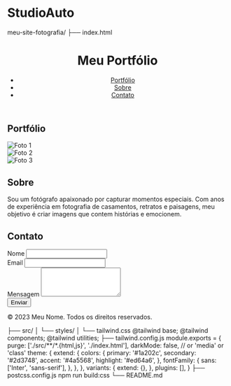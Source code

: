 # StudioAuto
meu-site-fotografia/
├── index.html <!DOCTYPE html>
<html lang="pt-BR">
<head>
    <meta charset="UTF-8">
    <meta name="viewport" content="width=device-width, initial-scale=1.0">
    <title>Portfólio de Fotografia</title>
    <link href="https://fonts.googleapis.com/css2?family=Inter:wght@400;600;700&display=swap" rel="stylesheet">
    <link href="public/styles.css" rel="stylesheet">
</head>
<body class="bg-gray-100 text-gray-900 font-sans">
    <header class="bg-primary text-white shadow">
        <div class="container mx-auto px-4 py-6 flex justify-between items-center">
            <h1 class="text-3xl font-bold">Meu Portfólio</h1>
            <nav>
                <ul class="flex space-x-4">
                    <li><a href="#portfolio" class="hover:text-highlight">Portfólio</a></li>
                    <li><a href="#sobre" class="hover:text-highlight">Sobre</a></li>
                    <li><a href="#contato" class="hover:text-highlight">Contato</a></li>
                </ul>
            </nav>
        </div>
    </header>
    <main class="container mx-auto px-4 py-6">
        <section id="portfolio" class="my-12">
            <h2 class="text-2xl font-semibold mb-4 text-secondary">Portfólio</h2>
            <div class="grid grid-cols-1 md:grid-cols-2 lg:grid-cols-3 gap-6">
                <!-- Adicione suas fotos aqui -->
                <div class="bg-white shadow rounded overflow-hidden transform hover:scale-105 transition-transform duration-300">
                    <img src="foto1.jpg" alt="Foto 1" class="w-full h-48 object-cover">
                </div>
                <div class="bg-white shadow rounded overflow-hidden transform hover:scale-105 transition-transform duration-300">
                    <img src="foto2.jpg" alt="Foto 2" class="w-full h-48 object-cover">
                </div>
                <div class="bg-white shadow rounded overflow-hidden transform hover:scale-105 transition-transform duration-300">
                    <img src="foto3.jpg" alt="Foto 3" class="w-full h-48 object-cover">
                </div>
            </div>
        </section>
        <section id="sobre" class="my-12">
            <h2 class="text-2xl font-semibold mb-4 text-secondary">Sobre</h2>
            <p class="text-lg leading-relaxed">Sou um fotógrafo apaixonado por capturar momentos especiais. Com anos de experiência em fotografia de casamentos, retratos e paisagens, meu objetivo é criar imagens que contem histórias e emocionem.</p>
        </section>
        <section id="contato" class="my-12">
            <h2 class="text-2xl font-semibold mb-4 text-secondary">Contato</h2>
            <form class="bg-white shadow rounded p-6">
                <div class="mb-4">
                    <label for="nome" class="block text-sm font-medium text-gray-700">Nome</label>
                    <input type="text" id="nome" name="nome" class="mt-1 block w-full border-gray-300 rounded-md shadow-sm focus:ring-highlight focus:border-highlight">
                </div>
                <div class="mb-4">
                    <label for="email" class="block text-sm font-medium text-gray-700">Email</label>
                    <input type="email" id="email" name="email" class="mt-1 block w-full border-gray-300 rounded-md shadow-sm focus:ring-highlight focus:border-highlight">
                </div>
                <div class="mb-4">
                    <label for="mensagem" class="block text-sm font-medium text-gray-700">Mensagem</label>
                    <textarea id="mensagem" name="mensagem" rows="4" class="mt-1 block w-full border-gray-300 rounded-md shadow-sm focus:ring-highlight focus:border-highlight"></textarea>
                </div>
                <button type="submit" class="bg-highlight text-white px-4 py-2 rounded-md shadow hover:bg-pink-600 transition-colors duration-300">Enviar</button>
            </form>
        </section>
    </main>
    <footer class="bg-primary text-white shadow mt-12">
        <div class="container mx-auto px-4 py-6 text-center">
            <p>&copy; 2023 Meu Nome. Todos os direitos reservados.</p>
        </div>
    </footer>
</body>
</html>
├── src/
│   └── styles/
│       └── tailwind.css @tailwind base;
@tailwind components;
@tailwind utilities;
├── tailwind.config.js module.exports = {
  purge: ['./src/**/*.{html,js}', './index.html'],
  darkMode: false, // or 'media' or 'class'
  theme: {
    extend: {
      colors: {
        primary: '#1a202c',
        secondary: '#2d3748',
        accent: '#4a5568',
        highlight: '#ed64a6',
      },
      fontFamily: {
        sans: ['Inter', 'sans-serif'],
      },
    },
  },
  variants: {
    extend: {},
  },
  plugins: [],
}
├── postcss.config.js npm run build:css
└── README.md
